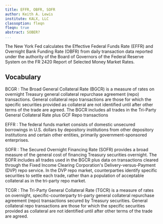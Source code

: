 ```yaml
---
title: EFFR, OBFR, SOFR
author: Keith A. Lewis
institute: KALX, LLC
classoption: fleqn
fleqn: true
abstract: SOBER?
...
```


The New York Fed calculates the Effective Federal Funds Rate (EFFR) and
Overnight Bank Funding Rate (OBFR) from daily transaction data reported
under the authority of the Board of Governors of the Federal Reserve
System on the FR 2420 Report of Selected Money Market Rates.


## Vocabulary

BCGR
: The Broad General Collateral Rate (BGCR) is a measure of rates on
  overnight Treasury general collateral repurchase agreement (repo)
  transactions. General collateral repo transactions are those for which
  the specific securities provided as collateral are not identified until
  after other terms of the trade are agreed. The BGCR includes all trades
  in the Tri-Party General Collateral Rate plus GCF Repo transactions

EFFR
: The federal funds market consists of domestic unsecured borrowings in
  U.S. dollars by depository institutions from other depository institutions
  and certain other entities, primarily government-sponsored enterprises.

SOFR
: The Secured Overnight Financing Rate (SOFR) provides a broad measure
  of the general cost of financing Treasury securities overnight. The SOFR
  includes all trades used in the BGCR plus data on transactions cleared
  through the Fixed Income Clearing Corporation's Delivery-versus-Payment
  (DVP) repo service. In the DVP repo market, counterparties identify
  specific securities to settle each trade, rather than a population of
  acceptable collateral as in the tri-party repo market.

TCGR
: The Tri-Party General Collateral Rate (TGCR) is a measure of rates on
  overnight, specific-counterparty tri-party general collateral repurchase
  agreement (repo) transactions secured by Treasury securities. General
  collateral repo transactions are those for which the specific securities
  provided as collateral are not identified until after other terms of
  the trade are agreed.
